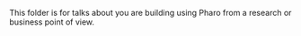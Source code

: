 This folder is for talks about you are building using Pharo from a research or business point of view.